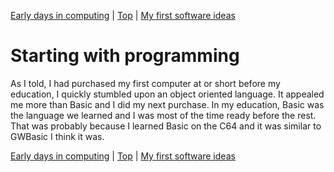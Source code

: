 [Early days in computing](01.html) | [Top](index.html) | [My first software ideas](03.html)

# Starting with programming #

As I told, I had purchased my first computer at or short before my education, I quickly stumbled upon an object oriented language. It appealed me more than Basic and I did my next purchase. In my education, Basic was the language we learned and I was most of the time ready before the rest. That was probably because I learned Basic on the C64 and it was similar to GWBasic I think it was.



[Early days in computing](01.html) | [Top](index.html) | [My first software ideas](03.html)





